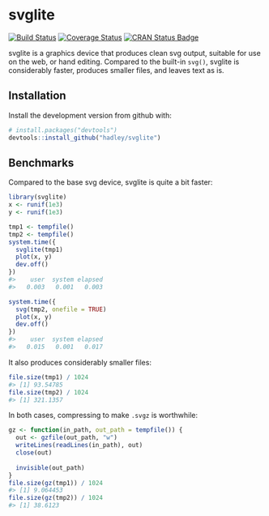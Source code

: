 # svglite

[![Build Status](https://travis-ci.org/r-lib/svglite.svg?branch=master)](https://travis-ci.org/r-lib/svglite)
[![Coverage Status](https://codecov.io/gh/r-lib/svglite/branch/master/graph/badge.svg)](https://codecov.io/github/r-lib/svglite?branch=master)
[![CRAN Status Badge](http://www.r-pkg.org/badges/version/svglite)](https://cran.r-project.org/package=svglite)

svglite is a graphics device that produces clean svg output, suitable for use on the web, or hand editing. Compared to the built-in `svg()`, svglite is considerably faster, produces smaller files, and leaves text as is.

## Installation

Install the development version from github with:

```R
# install.packages("devtools")
devtools::install_github("hadley/svglite")
```

## Benchmarks

Compared to the base svg device, svglite is quite a bit faster:

```R
library(svglite)
x <- runif(1e3)
y <- runif(1e3)

tmp1 <- tempfile()
tmp2 <- tempfile()
system.time({
  svglite(tmp1)
  plot(x, y)
  dev.off()
})
#>    user  system elapsed 
#>   0.003   0.001   0.003 

system.time({
  svg(tmp2, onefile = TRUE)
  plot(x, y)
  dev.off()
})
#>    user  system elapsed 
#>   0.015   0.001   0.017 
```

It also produces considerably smaller files:

``` r
file.size(tmp1) / 1024
#> [1] 93.54785
file.size(tmp2) / 1024
#> [1] 321.1357
```

In both cases, compressing to make `.svgz` is worthwhile:

``` r
gz <- function(in_path, out_path = tempfile()) {
  out <- gzfile(out_path, "w")
  writeLines(readLines(in_path), out)
  close(out)
  
  invisible(out_path)
}
file.size(gz(tmp1)) / 1024
#> [1] 9.064453
file.size(gz(tmp2)) / 1024
#> [1] 38.6123
```
